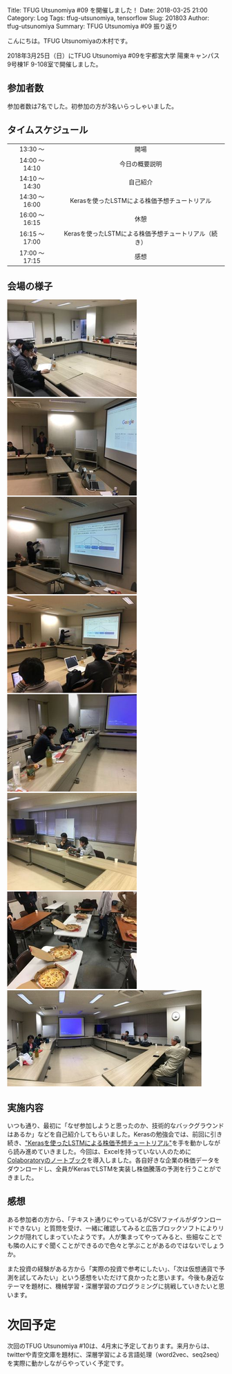 Title: TFUG Utsunomiya #09 を開催しました！
Date: 2018-03-25 21:00
Category: Log
Tags: tfug-utsunomiya, tensorflow
Slug: 201803
Author: tfug-utsunomiya
Summary: TFUG Utsunomiya #09 振り返り

こんにちは。TFUG Utsunomiyaの木村です。

2018年3月25日（日）にTFUG Utsunomiya #09を宇都宮大学 陽東キャンパス 9号棟1F 9-108室で開催しました。

## 参加者数

参加者数は7名でした。初参加の方が3名いらっしゃいました。

## タイムスケジュール

|||
|:-:|:-:|
|13:30 〜 |開場|
|14:00 〜 14:10|今日の概要説明|
|14:10 〜 14:30|自己紹介|
|14:30 〜 16:00|Kerasを使ったLSTMによる株価予想チュートリアル|
|16:00 〜 16:15|休憩|
|16:15 〜 17:00|Kerasを使ったLSTMによる株価予想チュートリアル（続き）|
|17:00 〜 17:15|感想|

## 会場の様子

![2018-03-25-01.jpg](/images/2018-03-25-01.jpg) ![2018-03-25-02.jpg](/images/2018-03-25-02.jpg)
![2018-03-25-03.jpg](/images/2018-03-25-03.jpg) ![2018-03-25-04.jpg](/images/2018-03-25-04.jpg)
![2018-03-25-05.jpg](/images/2018-03-25-05.jpg) ![2018-03-25-06.jpg](/images/2018-03-25-06.jpg)
![2018-03-25-07.jpg](/images/2018-03-25-07.jpg) ![2018-03-25-08.jpg](/images/2018-03-25-08.jpg)

## 実施内容

いつも通り、最初に「なぜ参加しようと思ったのか、技術的なバックグラウンドはあるか」などを自己紹介してもらいました。Kerasの勉強会では、前回に引き続き、["Kerasを使ったLSTMによる株価予想チュートリアル"](https://www.buildinsider.net/small/deeplearningnext/stockprediction)を手を動かしながら読み進めていきました。今回は、Excelを持っていない人のために[Colaboratoryのノートブック](https://colab.research.google.com/drive/10_YwARUCKhDXsTfY_BsfLj2SSGJNbgIu)を導入しました。各自好きな企業の株価データをダウンロードし、全員がKerasでLSTMを実装し株価騰落の予測を行うことができました。

## 感想

ある参加者の方から、「テキスト通りにやっているがCSVファイルがダウンロードできない」と質問を受け、一緒に確認してみると広告ブロックソフトによりリンクが隠れてしまっていたようです。人が集まってやってみると、些細なことでも隣の人にすぐ聞くことができるので色々と学ぶことがあるのではないでしょうか。

また投資の経験がある方から「実際の投資で参考にしたい」、「次は仮想通貨で予測を試してみたい」という感想をいただけて良かったと思います。今後も身近なテーマを題材に、機械学習・深層学習のプログラミングに挑戦していきたいと思います。

# 次回予定

次回のTFUG Utsunomiya #10は、4月末に予定しております。来月からは、twitterや青空文庫を題材に、深層学習による言語処理（word2vec、seq2seq）を実際に動かしながらやっていく予定です。
